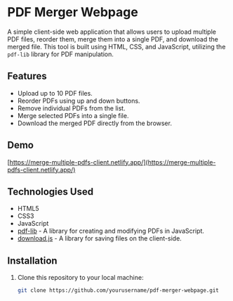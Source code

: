 # PDF Merger Webpage

A simple client-side web application that allows users to upload multiple PDF files, reorder them, merge them into a single PDF, and download the merged file. This tool is built using HTML, CSS, and JavaScript, utilizing the `pdf-lib` library for PDF manipulation.

## Features

- Upload up to 10 PDF files.
- Reorder PDFs using up and down buttons.
- Remove individual PDFs from the list.
- Merge selected PDFs into a single file.
- Download the merged PDF directly from the browser.

## Demo

[https://merge-multiple-pdfs-client.netlify.app/](https://merge-multiple-pdfs-client.netlify.app/)

## Technologies Used

- HTML5
- CSS3
- JavaScript
- [pdf-lib](https://github.com/Hopding/pdf-lib) - A library for creating and modifying PDFs in JavaScript.
- [download.js](https://github.com/eligrey/FileSaver.js/) - A library for saving files on the client-side.

## Installation

1. Clone this repository to your local machine:

   ```bash
   git clone https://github.com/yourusername/pdf-merger-webpage.git
